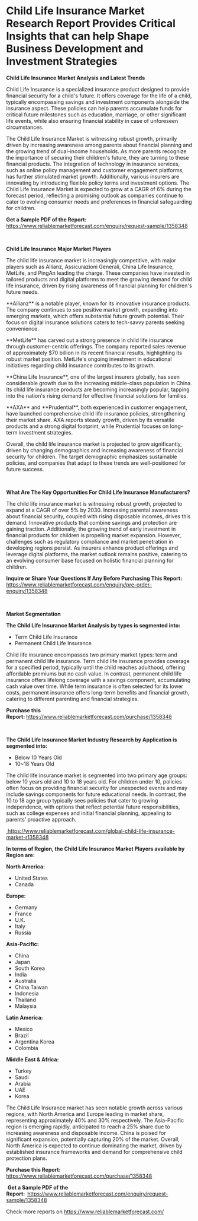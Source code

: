 <p><h1>Child Life Insurance Market Research Report Provides Critical Insights that can help Shape Business Development and Investment Strategies</h1></p><p><strong>Child Life Insurance Market Analysis and Latest Trends</strong></p>
<p><p>Child Life Insurance is a specialized insurance product designed to provide financial security for a child's future. It offers coverage for the life of a child, typically encompassing savings and investment components alongside the insurance aspect. These policies can help parents accumulate funds for critical future milestones such as education, marriage, or other significant life events, while also ensuring financial stability in case of unforeseen circumstances.</p><p>The Child Life Insurance Market is witnessing robust growth, primarily driven by increasing awareness among parents about financial planning and the growing trend of dual-income households. As more parents recognize the importance of securing their children's future, they are turning to these financial products. The integration of technology in insurance services, such as online policy management and customer engagement platforms, has further stimulated market growth. Additionally, various insurers are innovating by introducing flexible policy terms and investment options. The Child Life Insurance Market is expected to grow at a CAGR of 6% during the forecast period, reflecting a promising outlook as companies continue to cater to evolving consumer needs and preferences in financial safeguarding for children.</p></p>
<p><strong>Get a Sample PDF of the Report:&nbsp;</strong> <a href="https://www.reliablemarketforecast.com/enquiry/request-sample/1358348?utm_campaign=2853&utm_medium=2&utm_source=Github&utm_content=ia&utm_term=11032025&utm_id=child-life-insurance">https://www.reliablemarketforecast.com/enquiry/request-sample/1358348</a></p>
<p>&nbsp;</p>
<p><strong>Child Life Insurance Major Market Players</strong></p>
<p><p>The child life insurance market is increasingly competitive, with major players such as Allianz, Assicurazioni Generali, China Life Insurance, MetLife, and PingAn leading the charge. These companies have invested in tailored products and digital platforms to meet the growing demand for child life insurance, driven by rising awareness of financial planning for children's future needs.</p><p>**Allianz** is a notable player, known for its innovative insurance products. The company continues to see positive market growth, expanding into emerging markets, which offers substantial future growth potential. Their focus on digital insurance solutions caters to tech-savvy parents seeking convenience.</p><p>**MetLife** has carved out a strong presence in child life insurance through customer-centric offerings. The company reported sales revenue of approximately $70 billion in its recent financial results, highlighting its robust market position. MetLife's ongoing investment in educational initiatives regarding child insurance contributes to its growth.</p><p>**China Life Insurance**, one of the largest insurers globally, has seen considerable growth due to the increasing middle-class population in China. Its child life insurance products are becoming increasingly popular, tapping into the nation's rising demand for effective financial solutions for families.</p><p>**AXA** and **Prudential**, both experienced in customer engagement, have launched comprehensive child life insurance policies, strengthening their market share. AXA reports steady growth, driven by its versatile products and a strong digital footprint, while Prudential focuses on long-term investment strategies.</p><p>Overall, the child life insurance market is projected to grow significantly, driven by changing demographics and increasing awareness of financial security for children. The target demographic emphasizes sustainable policies, and companies that adapt to these trends are well-positioned for future success.</p></p>
<p>&nbsp;</p>
<p><strong>What Are The Key Opportunities For Child Life Insurance Manufacturers?</strong></p>
<p><p>The child life insurance market is witnessing robust growth, projected to expand at a CAGR of over 5% by 2030. Increasing parental awareness about financial security, coupled with rising disposable incomes, drives this demand. Innovative products that combine savings and protection are gaining traction. Additionally, the growing trend of early investment in financial products for children is propelling market expansion. However, challenges such as regulatory compliance and market penetration in developing regions persist. As insurers enhance product offerings and leverage digital platforms, the market outlook remains positive, catering to an evolving consumer base focused on holistic financial planning for children.</p></p>
<p><strong>Inquire or Share Your Questions If Any Before Purchasing This Report:</strong> <a href="https://www.reliablemarketforecast.com/enquiry/pre-order-enquiry/1358348?utm_campaign=2853&utm_medium=2&utm_source=Github&utm_content=ia&utm_term=11032025&utm_id=child-life-insurance">https://www.reliablemarketforecast.com/enquiry/pre-order-enquiry/1358348</a></p>
<p>&nbsp;</p>
<p><strong>Market Segmentation</strong></p>
<p><strong>The Child Life Insurance Market Analysis by types is segmented into:</strong></p>
<p><ul><li>Term Child Life Insurance</li><li>Permanent Child Life Insurance</li></ul></p>
<p><p>Child life insurance encompasses two primary market types: term and permanent child life insurance. Term child life insurance provides coverage for a specified period, typically until the child reaches adulthood, offering affordable premiums but no cash value. In contrast, permanent child life insurance offers lifelong coverage with a savings component, accumulating cash value over time. While term insurance is often selected for its lower costs, permanent insurance offers long-term benefits and financial growth, catering to different parenting and financial strategies.</p></p>
<p><strong>Purchase this Report:&nbsp;</strong><a href="https://www.reliablemarketforecast.com/purchase/1358348?utm_campaign=2853&utm_medium=2&utm_source=Github&utm_content=ia&utm_term=11032025&utm_id=child-life-insurance">https://www.reliablemarketforecast.com/purchase/1358348</a></p>
<p>&nbsp;</p>
<p><strong>The Child Life Insurance Market Industry Research by Application is segmented into:</strong></p>
<p><ul><li>Below 10 Years Old</li><li>10~18 Years Old</li></ul></p>
<p><p>The child life insurance market is segmented into two primary age groups: below 10 years old and 10 to 18 years old. For children under 10, policies often focus on providing financial security for unexpected events and may include savings components for future educational needs. In contrast, the 10 to 18 age group typically sees policies that cater to growing independence, with options that reflect potential future responsibilities, such as college expenses and initial financial planning, appealing to parents’ proactive approach.</p></p>
<p><a href="https://www.reliablemarketforecast.com/global-child-life-insurance-market-r1358348?utm_campaign=2853&utm_medium=2&utm_source=Github&utm_content=ia&utm_term=11032025&utm_id=child-life-insurance">&nbsp;https://www.reliablemarketforecast.com/global-child-life-insurance-market-r1358348</a></p>
<p><strong>In terms of Region, the Child Life Insurance Market Players available by Region are:</strong></p>
<p>
    <p> <strong> North America: </strong>
        <ul>
            <li>United States</li>
            <li>Canada</li>
        </ul>
        </p> 
    <p> <strong> Europe: </strong>
        <ul>
            <li>Germany</li>
            <li>France</li>
            <li>U.K.</li>
            <li>Italy</li>
            <li>Russia</li>
        </ul>
        </p> 
    <p> <strong> Asia-Pacific: </strong>
        <ul>
            <li>China</li>
            <li>Japan</li>
            <li>South Korea</li>
            <li>India</li>
            <li>Australia</li>
            <li>China Taiwan</li>
            <li>Indonesia</li>
            <li>Thailand</li>
            <li>Malaysia</li>
        </ul>
        </p> 
    <p> <strong> Latin America: </strong>
        <ul>
            <li>Mexico</li>
            <li>Brazil</li>
            <li>Argentina Korea</li>
            <li>Colombia</li>
        </ul>
        </p> 
    <p> <strong> Middle East & Africa: </strong>
        <ul>
            <li>Turkey</li>
            <li>Saudi</li>
            <li>Arabia</li>
            <li>UAE</li>
            <li>Korea</li>
        </ul>
    </p>
    </p>
<p><p>The Child Life Insurance market has seen notable growth across various regions, with North America and Europe leading in market share, representing approximately 40% and 30% respectively. The Asia-Pacific region is emerging rapidly, anticipated to reach a 25% share due to increasing awareness and disposable income. China is poised for significant expansion, potentially capturing 20% of the market. Overall, North America is expected to continue dominating the market, driven by established insurance frameworks and demand for comprehensive child protection plans.</p></p>
<p><strong>Purchase this Report: </strong><a href="https://www.reliablemarketforecast.com/purchase/1358348?utm_campaign=2853&utm_medium=2&utm_source=Github&utm_content=ia&utm_term=11032025&utm_id=child-life-insurance">https://www.reliablemarketforecast.com/purchase/1358348</a></p>
<p>&nbsp;<strong>Get a Sample PDF of the Report:&nbsp;&nbsp;</strong><a href="https://www.reliablemarketforecast.com/enquiry/request-sample/1358348?utm_campaign=2853&utm_medium=2&utm_source=Github&utm_content=ia&utm_term=11032025&utm_id=child-life-insurance">https://www.reliablemarketforecast.com/enquiry/request-sample/1358348</a></p>
<p><strong></strong></p>
<p>Check more reports on <a href="https://www.reliablemarketforecast.com/?utm_campaign=2853&utm_medium=2&utm_source=Github&utm_content=ia&utm_term=11032025&utm_id=child-life-insurance">https://www.reliablemarketforecast.com/</a></p>